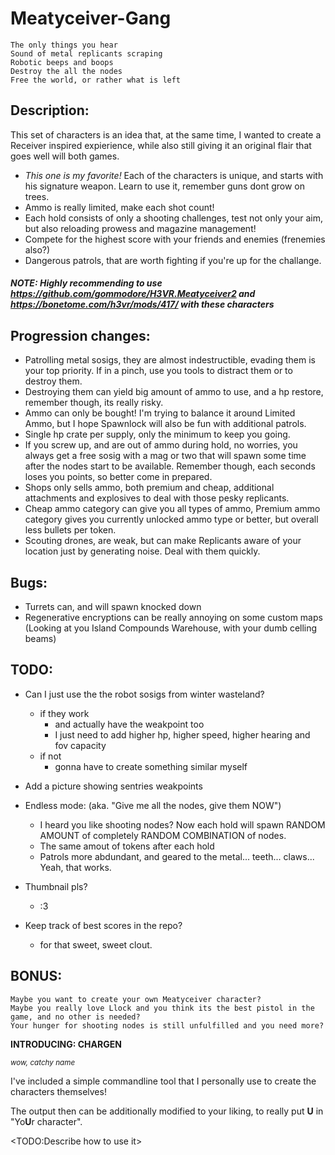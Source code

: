 # Meatyceiver-Gang

```
The only things you hear
Sound of metal replicants scraping
Robotic beeps and boops
Destroy the all the nodes
Free the world, or rather what is left
```

## Description:
This set of characters is an idea that, at the same time, I wanted to create a Receiver inspired expierience, while also still giving it an original flair that goes well will both games. 
- *This one is my favorite!* Each of the characters is unique, and starts with his signature weapon. Learn to use it, remember guns dont grow on trees.
- Ammo is really limited, make each shot count!
- Each hold consists of only a shooting challenges, test not only your aim, but also reloading prowess and magazine management!
- Compete for the highest score with your friends and enemies (frenemies also?)
- Dangerous patrols, that are worth fighting if you're up for the challange.

##### NOTE: Highly recommending to use https://github.com/gommodore/H3VR.Meatyceiver2 and https://bonetome.com/h3vr/mods/417/ with these characters

## Progression changes:
- Patrolling metal sosigs, they are almost indestructible, evading them is your top priority. If in a pinch, use you tools to distract them or to destroy them.
- Destroying them can yield big amount of ammo to use, and a hp restore, remember though, its really risky.
- Ammo can only be bought! I'm trying to balance it around Limited Ammo, but I hope Spawnlock will also be fun with additional patrols.
- Single hp crate per supply, only the minimum to keep you going.
- If you screw up, and are out of ammo during hold, no worries, you always get a free sosig with a mag or two that will spawn some time after the nodes start to be available.
Remember though, each seconds loses you points, so better come in prepared.
- Shops only sells ammo, both premium and cheap, additional attachments and explosives to deal with those pesky replicants.
- Cheap ammo category can give you all types of ammo, Premium ammo category gives you currently unlocked ammo type or better, but overall less bullets per token.
- Scouting drones, are weak, but can make Replicants aware of your location just by generating noise. Deal with them quickly.

## Bugs:
- Turrets can, and will spawn knocked down
- Regenerative encryptions can be really annoying on some custom maps (Looking at you Island Compounds Warehouse, with your dumb celling beams)

## TODO:
- Can I just use the the robot sosigs from winter wasteland?
    - if they work
        - and actually have the weakpoint too
        - I just need to add higher hp, higher speed, higher hearing and fov capacity
    - if not
        - gonna have to create something similar myself

- Add a picture showing sentries weakpoints

- Endless mode:     (aka. "Give me all the nodes, give them NOW")
    - I heard you like shooting nodes? Now each hold will spawn RANDOM AMOUNT of completely RANDOM COMBINATION of nodes.
    - The same amout of tokens after each hold
    - Patrols more abdundant, and geared to the metal... teeth... claws... Yeah, that works.
    
- Thumbnail pls?
    - :3

- Keep track of best scores in the repo?
    - for that sweet, sweet clout.
    
## BONUS:
```
Maybe you want to create your own Meatyceiver character?
Maybe you really love Llock and you think its the best pistol in the game, and no other is needed?
Your hunger for shooting nodes is still unfulfilled and you need more?
```

**INTRODUCING: CHARGEN**

<sub>*wow, catchy name*</sub>

I've included a simple commandline tool that I personally use to create the characters themselves!

The output then can be additionally modified to your liking, to really put **U** in "Yo**U**r character". 

<TODO:Describe how to use it>

